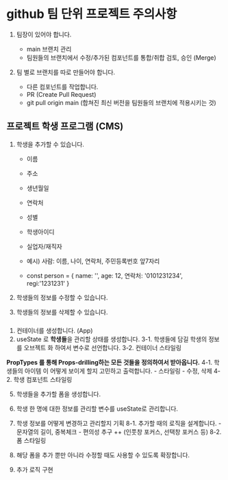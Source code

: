# github 팀 단위 프로젝트 주의사항

1. 팀장이 있어야 합니다.

   - main 브랜치 관리
   - 팀원들의 브랜치에서 수정/추가된 컴포넌트를 통합/취합 검토, 승인 (Merge)

2. 팀 별로 브랜치를 따로 만들어야 합니다.
   - 다른 컴포넌트를 작업합니다.
   - PR (Create Pull Request)
   - git pull origin main (합쳐진 최신 버전을 팀원들의 브랜치에 적용시키는 것)

## 프로젝트 학생 프로그램 (CMS)

1. 학생을 추가할 수 있습니다.

   - 이름
   - 주소
   - 생년월일
   - 연락처
   - 성별
   - 학생아이디
   - 실업자/재직자

   - 예시) 사람: 이름, 나이, 연락처, 주민등록번호 앞7자리
   - const person = { name: '', age: 12, 연락처: '0101231234', regi:'1231231' }

2. 학생들의 정보를 수정할 수 있습니다.

3. 학생들의 정보를 삭제할 수 있습니다.

###

1. 컨테이너를 생성합니다. (App)
2. useState 로 **학생들**을 관리할 상태를 생성합니다.
   3-1. 학생들에 담길 학생의 정보를 오브젝트 화 하여서 변수로 선언합니다.
   3-2. 컨테이너 스타일링

**PropTypes 를 통해 Props-drilling하는 모든 것들을 정의하여서 받아옵니다.**
4-1. 학생들의 아이템 이 어떻게 보이게 할지 고민하고 출력합니다. - 스타일링 - 수정, 삭제
4-2. 학생 컴포넌트 스타일링

5. 학생들을 추가할 폼을 생성합니다.
6. 학생 한 명에 대한 정보를 관리할 변수를 useState로 관리합니다.
7. 학생 정보를 어떻게 변경하고 관리할지 기획
   8-1. 추가할 때의 로직을 설계합니다. - 문자열의 길이, 중복체크 - 편의성 추구 ++ (인풋창 포커스, 선택창 포커스 등)
   8-2. 폼 스타일링

8. 해당 폼을 추가 뿐만 아니라 수정할 때도 사용할 수 있도록 확장합니다.
9. 추가 로직 구현
